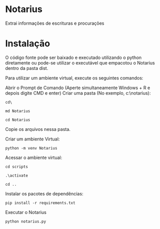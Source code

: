 # Notarius
Extrai informações de escrituras e procurações

# Instalação

O código fonte pode ser baixado e executado utilizando o python diretamente ou pode-se utilizar o executável que empacotou o Notarius dentro da pasta dist. 


Para utilizar um ambiente virtual, execute os seguintes comandos:

Abrir o Prompt de Comando (Aperte simultaneamente Windows + R e depois digite CMD e enter)
Criar uma pasta (No exemplo, c:\notarius): 

    cd\
  
    md Notarius
  
    cd Notarius

Copie os arquivos nessa pasta. 

Criar um ambiente Virtual:

    python -m venv Notarius
    
Acessar o ambiente virtual:

    cd scripts
    
    .\activate
    
    cd ..
    
Instalar os pacotes de dependências:

    pip install -r requirements.txt
    
Executar o Notarius

    python notarius.py
    

